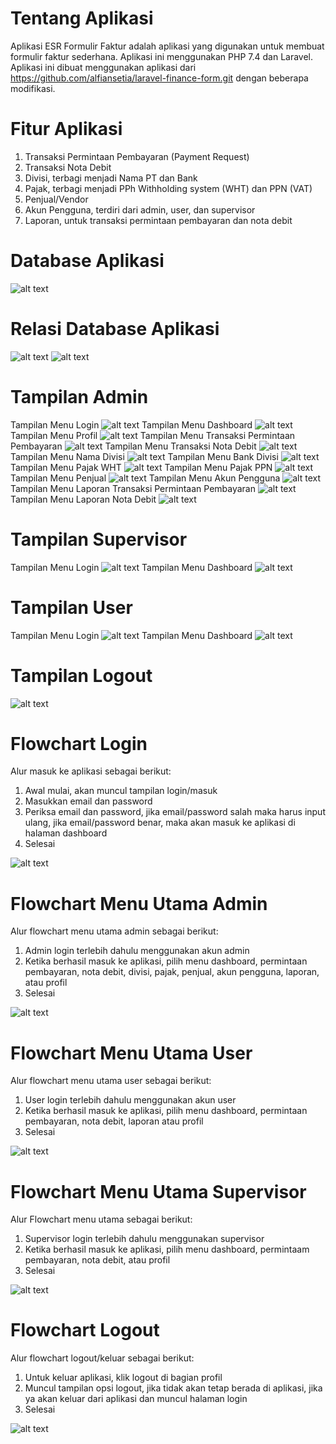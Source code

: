 # Tentang Aplikasi
Aplikasi ESR Formulir Faktur adalah aplikasi yang digunakan untuk membuat formulir faktur sederhana. Aplikasi ini menggunakan PHP 7.4 dan Laravel.
Aplikasi ini dibuat menggunakan aplikasi dari https://github.com/alfiansetia/laravel-finance-form.git dengan beberapa modifikasi.
# Fitur Aplikasi
1. Transaksi Permintaan Pembayaran (Payment Request)
2. Transaksi Nota Debit
3. Divisi, terbagi menjadi Nama PT dan Bank
4. Pajak, terbagi menjadi PPh Withholding system (WHT) dan PPN (VAT)
5. Penjual/Vendor
6. Akun Pengguna, terdiri dari admin, user, dan supervisor
7. Laporan, untuk transaksi permintaan pembayaran dan nota debit
# Database Aplikasi
![alt text](https://github.com/sintadwinugrahani/SistemInformasiAkuntansi-ESR-Form-Faktur/blob/main/screenshots/Database.png?raw=true)
# Relasi Database Aplikasi
![alt text](https://github.com/sintadwinugrahani/SistemInformasiAkuntansi-ESR-Form-Faktur/blob/main/Database/relasi%20database%201.png?raw=true)
![alt text](https://github.com/sintadwinugrahani/SistemInformasiAkuntansi-ESR-Form-Faktur/blob/main/Database/relasi%20database%202.png?raw=true)
# Tampilan Admin
Tampilan Menu Login
![alt text](https://github.com/sintadwinugrahani/SistemInformasiAkuntansi-ESR-Form-Faktur/blob/main/screenshots/Login%20admin.png?raw=true)
Tampilan Menu Dashboard
![alt text](https://github.com/sintadwinugrahani/SistemInformasiAkuntansi-ESR-Form-Faktur/blob/main/screenshots/dashboard%20admin%201.png?raw=true)
Tampilan Menu Profil
![alt text](https://github.com/sintadwinugrahani/SistemInformasiAkuntansi-ESR-Form-Faktur/blob/main/screenshots/profile.png?raw=true)
Tampilan Menu Transaksi Permintaan Pembayaran
![alt text](https://github.com/sintadwinugrahani/SistemInformasiAkuntansi-ESR-Form-Faktur/blob/main/screenshots/Payment%20request.png?raw=true)
Tampilan Menu Transaksi Nota Debit
![alt text](https://github.com/sintadwinugrahani/SistemInformasiAkuntansi-ESR-Form-Faktur/blob/main/screenshots/Debit%20note%201.png?raw=true)
Tampilan Menu Nama Divisi
![alt text](https://github.com/sintadwinugrahani/SistemInformasiAkuntansi-ESR-Form-Faktur/blob/main/screenshots/divisi%20nama.png?raw=true)
Tampilan Menu Bank Divisi
![alt text](https://github.com/sintadwinugrahani/SistemInformasiAkuntansi-ESR-Form-Faktur/blob/main/screenshots/bank.png?raw=true)
Tampilan Menu Pajak WHT
![alt text](https://github.com/sintadwinugrahani/SistemInformasiAkuntansi-ESR-Form-Faktur/blob/main/screenshots/pajak%20wht.png?raw=true)
Tampilan Menu Pajak PPN
![alt text](https://github.com/sintadwinugrahani/SistemInformasiAkuntansi-ESR-Form-Faktur/blob/main/screenshots/pajak%20ppn.png?raw=true)
Tampilan Menu Penjual
![alt text](https://github.com/sintadwinugrahani/SistemInformasiAkuntansi-ESR-Form-Faktur/blob/main/screenshots/penjual.png?raw=true)
Tampilan Menu Akun Pengguna
![alt text](https://github.com/sintadwinugrahani/SistemInformasiAkuntansi-ESR-Form-Faktur/blob/main/screenshots/akun%20pengguna.png?raw=true)
Tampilan Menu Laporan Transaksi Permintaan Pembayaran
![alt text](https://github.com/sintadwinugrahani/SistemInformasiAkuntansi-ESR-Form-Faktur/blob/main/screenshots/laporan%20pr.png?raw=true)
Tampilan Menu Laporan Nota Debit
![alt text](https://github.com/sintadwinugrahani/SistemInformasiAkuntansi-ESR-Form-Faktur/blob/main/screenshots/laporan%20dn.png?raw=true)
# Tampilan Supervisor
Tampilan Menu Login
![alt text](https://github.com/sintadwinugrahani/SistemInformasiAkuntansi-ESR-Form-Faktur/blob/main/screenshots/Login%20supervisor.png?raw=true)
Tampilan Menu Dashboard
![alt text](https://github.com/sintadwinugrahani/SistemInformasiAkuntansi-ESR-Form-Faktur/blob/main/screenshots/Dashboard%20supervisor.png?raw=true)
# Tampilan User
Tampilan Menu Login
![alt text](https://github.com/sintadwinugrahani/SistemInformasiAkuntansi-ESR-Form-Faktur/blob/main/screenshots/login%20user.png?raw=true)
Tampilan Menu Dashboard
![alt text](https://github.com/sintadwinugrahani/SistemInformasiAkuntansi-ESR-Form-Faktur/blob/main/screenshots/dashboard%20user.png?raw=true)
# Tampilan Logout
![alt text](https://github.com/sintadwinugrahani/SistemInformasiAkuntansi-ESR-Form-Faktur/blob/main/screenshots/Logout.png?raw=true)

# Flowchart Login
Alur masuk ke aplikasi sebagai berikut:
1. Awal mulai, akan muncul tampilan login/masuk
2. Masukkan email dan password
3. Periksa email dan password, jika email/password salah maka harus input ulang, jika email/password benar, maka akan masuk ke aplikasi di halaman dashboard
4. Selesai
   
![alt text](https://github.com/sintadwinugrahani/SistemInformasiAkuntansi-ESR-Form-Faktur/blob/main/screenshots/Flowchart%20login.png?raw=true)
# Flowchart Menu Utama Admin
Alur flowchart menu utama admin sebagai berikut:
1. Admin login terlebih dahulu menggunakan akun admin
2. Ketika berhasil masuk ke aplikasi, pilih menu dashboard, permintaan pembayaran, nota debit, divisi, pajak, penjual, akun pengguna, laporan, atau profil
3. Selesai
    
![alt text](https://github.com/sintadwinugrahani/SistemInformasiAkuntansi-ESR-Form-Faktur/blob/main/screenshots/Flowchart%20Admin.png?raw=true)
# Flowchart Menu Utama User
Alur flowchart menu utama user sebagai berikut:
1. User login terlebih dahulu menggunakan akun user
2. Ketika berhasil masuk ke aplikasi, pilih menu dashboard, permintaan pembayaran, nota debit, laporan atau profil
3. Selesai
   
![alt text](https://github.com/sintadwinugrahani/SistemInformasiAkuntansi-ESR-Form-Faktur/blob/main/screenshots/Flowchart%20user.png?raw=true)
# Flowchart Menu Utama Supervisor
Alur Flowchart menu utama sebagai berikut:
1. Supervisor login terlebih dahulu menggunakan supervisor
2. Ketika berhasil masuk ke aplikasi, pilih menu dashboard, permintaam pembayaran, nota debit, atau profil
3. Selesai
   
![alt text](https://github.com/sintadwinugrahani/SistemInformasiAkuntansi-ESR-Form-Faktur/blob/main/screenshots/Flowchart%20supervisor.png?raw=true)
# Flowchart Logout
Alur flowchart logout/keluar sebagai berikut:
1. Untuk keluar aplikasi, klik logout di bagian profil
2. Muncul tampilan opsi logout, jika tidak akan tetap berada di aplikasi, jika ya akan keluar dari aplikasi dan muncul halaman login
3. Selesai
   
![alt text](https://github.com/sintadwinugrahani/SistemInformasiAkuntansi-ESR-Form-Faktur/blob/main/screenshots/Flowchart%20Logout.png?raw=true)
